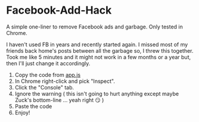 # Facebook-Add-Hack
A simple one-liner to remove Facebook ads and garbage.
Only tested in Chrome.

I haven't used FB in years and recently started again. I missed most of my friends back home's posts between all the garbage so, I threw this together.
Took me like 5 minutes and it might not work in a few months or a year but, then I'll just change it accordingly.

1. Copy the code from [app.js](app.js)
2. In Chrome right-click and pick "Inspect".
3. Click the "Console" tab.
4. Ignore the warning ( this isn't going to hurt anything except maybe Zuck's bottom-line ... yeah right :smirk: )
5. Paste the code
6. Enjoy!
